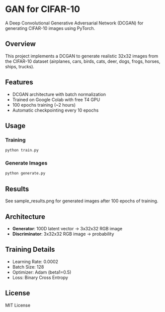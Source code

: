 # GAN for CIFAR-10

A Deep Convolutional Generative Adversarial Network (DCGAN) for generating CIFAR-10 images using PyTorch.

## Overview
This project implements a DCGAN to generate realistic 32x32 images from the CIFAR-10 dataset (airplanes, cars, birds, cats, deer, dogs, frogs, horses, ships, trucks).

## Features
- DCGAN architecture with batch normalization
- Trained on Google Colab with free T4 GPU
- 100 epochs training (~2 hours)
- Automatic checkpointing every 10 epochs

## Usage

### Training
```bash
python train.py
```

### Generate Images
```bash
python generate.py
```

## Results
See sample_results.png for generated images after 100 epochs of training.

## Architecture
- **Generator**: 100D latent vector → 3x32x32 RGB image
- **Discriminator**: 3x32x32 RGB image → probability

## Training Details
- Learning Rate: 0.0002
- Batch Size: 128
- Optimizer: Adam (beta1=0.5)
- Loss: Binary Cross Entropy

## License
MIT License

